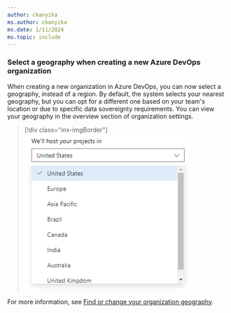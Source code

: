 ```yaml
---
author: ckanyika
ms.author: ckanyika
ms.date: 1/11/2024
ms.topic: include
---
```



### Select a geography when creating a new Azure DevOps organization

When creating a new organization in Azure DevOps, you can now  select a geography, instead of a region. By default, the system selects your nearest geography, but you can opt for a different one based on your team's location or due to specific data sovereignty requirements. You can view your geography in the overview section of organization settings.

> [!div class="mx-imgBorder"]
> ![Screenshot of Select a geography.](../../media/232-general-01.png "Screenshot of Select a geography")

For more information, see [Find or change your organization geography](/azure/devops/organizations/accounts/change-organization-location?view=azure-devops&preserve-view=true).